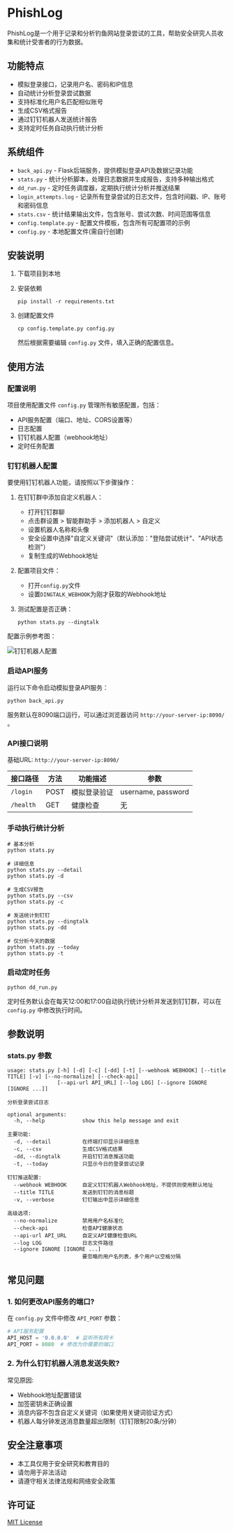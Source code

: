 # PhishLog

PhishLog是一个用于记录和分析钓鱼网站登录尝试的工具，帮助安全研究人员收集和统计受害者的行为数据。

## 功能特点

- 模拟登录接口，记录用户名、密码和IP信息
- 自动统计分析登录尝试数据
- 支持标准化用户名匹配相似账号
- 生成CSV格式报告
- 通过钉钉机器人发送统计报告
- 支持定时任务自动执行统计分析

## 系统组件

- `back_api.py` - Flask后端服务，提供模拟登录API及数据记录功能
- `stats.py` - 统计分析脚本，处理日志数据并生成报告，支持多种输出格式
- `dd_run.py` - 定时任务调度器，定期执行统计分析并推送结果
- `login_attempts.log` - 记录所有登录尝试的日志文件，包含时间戳、IP、账号和密码信息
- `stats.csv` - 统计结果输出文件，包含账号、尝试次数、时间范围等信息
- `config.template.py` - 配置文件模板，包含所有可配置项的示例
- `config.py` - 本地配置文件(需自行创建)

## 安装说明

1. 下载项目到本地


2. 安装依赖
   ```
   pip install -r requirements.txt
   ```

3. 创建配置文件
   ```
   cp config.template.py config.py
   ```
   然后根据需要编辑 `config.py` 文件，填入正确的配置信息。

## 使用方法

### 配置说明

项目使用配置文件 `config.py` 管理所有敏感配置，包括：

- API服务配置（端口、地址、CORS设置等）
- 日志配置
- 钉钉机器人配置（webhook地址）
- 定时任务配置

### 钉钉机器人配置

要使用钉钉机器人功能，请按照以下步骤操作：

1. 在钉钉群中添加自定义机器人：
   - 打开钉钉群聊
   - 点击群设置 > 智能群助手 > 添加机器人 > 自定义
   - 设置机器人名称和头像
   - 安全设置中选择"自定义关键词"（默认添加："登陆尝试统计"、"API状态检测"）
   - 复制生成的Webhook地址

2. 配置项目文件：
   - 打开`config.py`文件
   - 设置`DINGTALK_WEBHOOK`为刚才获取的Webhook地址
   
3. 测试配置是否正确：
   ```
   python stats.py --dingtalk
   ```

配置示例参考图：

![钉钉机器人配置](img/rebotset.jpg)

### 启动API服务

运行以下命令启动模拟登录API服务：

```
python back_api.py
```

服务默认在8090端口运行，可以通过浏览器访问 `http://your-server-ip:8090/` 。

### API接口说明

基础URL: `http://your-server-ip:8090/`

| 接口路径 | 方法 | 功能描述 | 参数 |
|---------|------|---------|------|
| `/login` | POST | 模拟登录验证 | username, password |
| `/health` | GET | 健康检查 | 无 |

### 手动执行统计分析

```
# 基本分析
python stats.py

# 详细信息
python stats.py --detail
python stats.py -d

# 生成CSV报告
python stats.py --csv
python stats.py -c

# 发送统计到钉钉
python stats.py --dingtalk
python stats.py -dd

# 仅分析今天的数据
python stats.py --today
python stats.py -t
```

### 启动定时任务

```
python dd_run.py
```

定时任务默认会在每天12:00和17:00自动执行统计分析并发送到钉钉群，可以在 `config.py` 中修改执行时间。

## 参数说明

### stats.py 参数

```
usage: stats.py [-h] [-d] [-c] [-dd] [-t] [--webhook WEBHOOK] [--title TITLE] [-v] [--no-normalize] [--check-api]
                [--api-url API_URL] [--log LOG] [--ignore IGNORE [IGNORE ...]]

分析登录尝试日志

optional arguments:
  -h, --help            show this help message and exit

主要功能:
  -d, --detail          在终端打印显示详细信息
  -c, --csv             生成CSV格式结果
  -dd, --dingtalk       开启钉钉消息推送功能
  -t, --today           只显示今日的登录尝试记录

钉钉推送配置:
  --webhook WEBHOOK     自定义钉钉机器人Webhook地址，不提供则使用默认地址
  --title TITLE         发送到钉钉的消息标题
  -v, --verbose         钉钉输出中显示详细信息

高级选项:
  --no-normalize        禁用用户名标准化
  --check-api           检查API健康状态
  --api-url API_URL     自定义API健康检查URL
  --log LOG             日志文件路径
  --ignore IGNORE [IGNORE ...]
                        要忽略的用户名列表，多个用户以空格分隔
```

## 常见问题

### 1. 如何更改API服务的端口?

在 `config.py` 文件中修改 `API_PORT` 参数：

```python
# API服务配置
API_HOST = '0.0.0.0'  # 监听所有网卡
API_PORT = 8080  # 修改为你需要的端口
```

### 2. 为什么钉钉机器人消息发送失败?

常见原因:
- Webhook地址配置错误
- 加签密钥未正确设置
- 消息内容不包含自定义关键词（如果使用关键词验证方式）
- 机器人每分钟发送消息数量超出限制（钉钉限制20条/分钟）


## 安全注意事项

- 本工具仅用于安全研究和教育目的
- 请勿用于非法活动
- 请遵守相关法律法规和网络安全政策

## 许可证

[MIT License](LICENSE) 